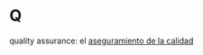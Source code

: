 # Q

quality assurance: el [aseguramiento de la calidad](https://es.wikipedia.org/wiki/Aseguramiento_de_la_calidad)
